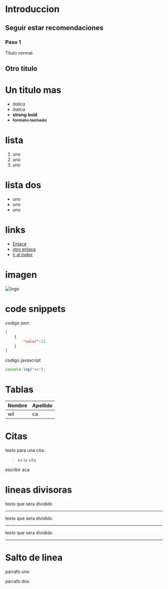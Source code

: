 # Introduccion

## Seguir estar recomendaciones

### Paso 1

Titulo normal.

Otro titulo
-------

Un titulo mas
==========

- *italica*
- _italica_
- **strong** __bold__
- ~~formato tachado~~

# lista
1. uno
2. uno
3. uno

# lista dos
- uno
- uno
- uno

# links
- <a href="">Enlace</a>
- [otro enlace]()
- [ir al index](index.html)

# imagen
![logo](https://github.githubassets.com/images/modules/logos_page/GitHub-Mark.png)

# code snippets
codigo json
```JSON
[
    {
        "valor":12
    }
]
```
codigo javascript
```Javascript
console.log("es");
```

# Tablas
| Nombre | Apellido |
| ------ | -------- |
| wil    | ca|

# Citas
texto para una cita:
> es la cita

escribir aca

# lineas divisoras
texto que sera dividido

---

texto que sera dividido

***

texto que sera dividido
___
# Salto de linea
parrafo uno

parrafo dos
